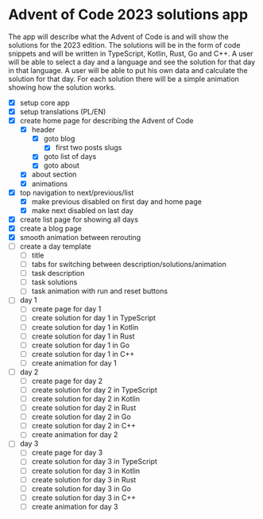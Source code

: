 # Advent of Code 2023 solutions app

The app will describe what the Advent of Code is and will show the solutions for the 2023 edition.
The solutions will be in the form of code snippets and will be written in TypeScript, Kotlin, Rust, Go and C++.
A user will be able to select a day and a language and see the solution for that day in that language.
A user will be able to put his own data and calculate the solution for that day.
For each solution there will be a simple animation showing how the solution works.

- [x] setup core app
- [x] setup translations (PL/EN)
- [x] create home page for describing the Advent of Code
  - [x] header
    - [x] goto blog
      - [x] first two posts slugs
    - [x] goto list of days
    - [x] goto about
  - [x] about section
  - [x] animations
- [x] top navigation to next/previous/list
  - [x] make previous disabled on first day and home page
  - [x] make next disabled on last day
- [x] create list page for showing all days
- [x] create a blog page
- [x] smooth animation between rerouting
- [ ] create a day template
  - [ ] title
  - [ ] tabs for switching between description/solutions/animation
  - [ ] task description
  - [ ] task solutions
  - [ ] task animation with run and reset buttons
- [ ] day 1
  - [ ] create page for day 1
  - [ ] create solution for day 1 in TypeScript
  - [ ] create solution for day 1 in Kotlin
  - [ ] create solution for day 1 in Rust
  - [ ] create solution for day 1 in Go
  - [ ] create solution for day 1 in C++
  - [ ] create animation for day 1
- [ ] day 2
  - [ ] create page for day 2
  - [ ] create solution for day 2 in TypeScript
  - [ ] create solution for day 2 in Kotlin
  - [ ] create solution for day 2 in Rust
  - [ ] create solution for day 2 in Go
  - [ ] create solution for day 2 in C++
  - [ ] create animation for day 2
- [ ] day 3
  - [ ] create page for day 3
  - [ ] create solution for day 3 in TypeScript
  - [ ] create solution for day 3 in Kotlin
  - [ ] create solution for day 3 in Rust
  - [ ] create solution for day 3 in Go
  - [ ] create solution for day 3 in C++
  - [ ] create animation for day 3
